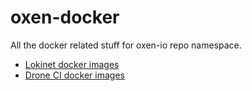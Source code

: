 # oxen-docker

All the docker related stuff for oxen-io repo namespace.

* [Lokinet docker images](lokinet)
* [Drone CI docker images](ci)
